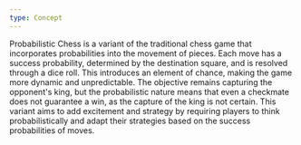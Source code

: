 ```yaml
---
type: Concept
---
```


Probabilistic Chess is a variant of the traditional chess game that incorporates probabilities into the movement of pieces. Each move has a success probability, determined by the destination square, and is resolved through a dice roll. This introduces an element of chance, making the game more dynamic and unpredictable. The objective remains capturing the opponent's king, but the probabilistic nature means that even a checkmate does not guarantee a win, as the capture of the king is not certain. This variant aims to add excitement and strategy by requiring players to think probabilistically and adapt their strategies based on the success probabilities of moves.
